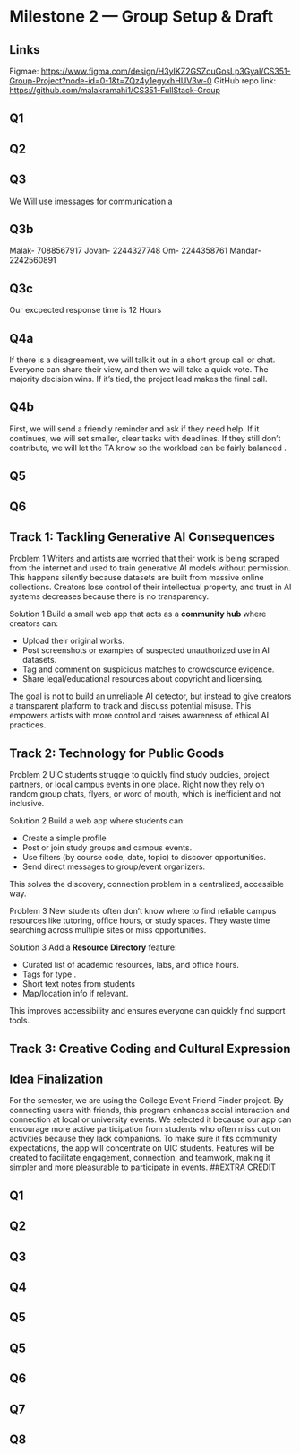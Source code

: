 # Milestone 2 — Group Setup & Draft

## Links

Figmae: https://www.figma.com/design/H3yIKZ2GSZouGosLp3Gyal/CS351-Group-Project?node-id=0-1&t=ZQz4y1egyxhHUV3w-0
GitHub repo link: https://github.com/malakramahi1/CS351-FullStack-Group

## Q1
## Q2

## Q3
We Will use imessages for communication 
a                                           
## Q3b
Malak- 7088567917 
Jovan- 2244327748
Om- 2244358761
Mandar- 2242560891

## Q3c           
Our excpected response time is 12 Hours 
                                
## Q4a
If there is a disagreement, we will talk it out in a short group call or chat.
Everyone can share their view, and then we will take a quick vote.
The majority decision wins. If it’s tied, the project lead makes the final
call.

## Q4b
First, we will send a friendly reminder and ask if they need help. If it 
continues, we will set smaller, clear tasks with deadlines. If they still 
don’t contribute, we will let the TA know so the workload can be fairly balanced
.                                           
## Q5
## Q6
                                            
## Track 1: Tackling Generative AI Consequences

  Problem 1
Writers and artists are worried that their work is being scraped from the internet and used to train generative AI models without permission. This happens silently because datasets are built from massive online collections. Creators lose control of their intellectual property, and trust in AI systems decreases because there is no transparency.
 
Solution 1
Build a small web app that acts as a **community hub** where creators can:
- Upload their original works.  
- Post screenshots or examples of suspected unauthorized use in AI datasets.  
- Tag and comment on suspicious matches to crowdsource evidence.  
- Share legal/educational resources about copyright and licensing.  

The goal is not to build an unreliable AI detector, but instead to give creators a transparent platform to track and discuss potential misuse. This empowers artists with more control and raises awareness of ethical AI practices.


## Track 2: Technology for Public Goods

  Problem 2
UIC students struggle to quickly find study buddies, project partners, or local campus events in one place. Right now they rely on random group chats, flyers, or word of mouth, which is inefficient and not inclusive.

  Solution 2
Build a web app where students can:
- Create a simple profile  
- Post or join study groups and campus events.  
- Use filters (by course code, date, topic) to discover opportunities.  
- Send direct messages to group/event organizers.  

This solves the discovery, connection problem in a centralized, accessible way.


  Problem 3
New students often don’t know where to find reliable campus resources like tutoring, office hours, or study spaces. They waste time searching across multiple sites or miss opportunities.

  Solution 3
Add a **Resource Directory** feature:
- Curated list of academic resources, labs, and office hours.  
- Tags for type .  
- Short text notes from students  
- Map/location info if relevant.  

This improves accessibility and ensures everyone can quickly find support tools.


## Track 3: Creative Coding and Cultural Expression

## Idea Finalization
For the semester, we are using the College Event Friend Finder project. By connecting users with friends, this program enhances social interaction and connection at local or university events. We selected it because our app can encourage more active participation from students who often miss out on activities because they lack companions. To make sure it fits community expectations, the app will concentrate on UIC students. Features will be created to facilitate engagement, connection, and teamwork, making it simpler and more pleasurable to participate in events.
##EXTRA CREDIT 
## Q1
## Q2
## Q3
## Q4
## Q5
## Q5
## Q6
## Q7
## Q8
